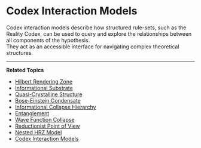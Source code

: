 
# Codex Interaction Models

Codex interaction models describe how structured rule-sets, such as the Reality Codex, can be used to query and explore the relationships between all components of the hypothesis.  
They act as an accessible interface for navigating complex theoretical structures.

---

**Related Topics**  
- [Hilbert Rendering Zone](Hilbert%20Rendering%20Zone.md)  
- [Informational Substrate](Informational%20Substrate.md)  
- [Quasi-Crystalline Structure](Quasi-Crystalline%20Structure.md)  
- [Bose-Einstein Condensate](Bose-Einstein%20Condensate.md)  
- [Informational Collapse Hierarchy](Informational%20Collapse%20Hierarchy.md)  
- [Entanglement](Entanglement.md)  
- [Wave Function Collapse](Wave%20Function%20Collapse.md)  
- [Reductionist Point of View](Reductionist%20Point%20of%20View.md)  
- [Nested HRZ Model](Nested%20HRZ%20Model.md)  
- [Codex Interaction Models](Codex%20Interaction%20Models.md)
